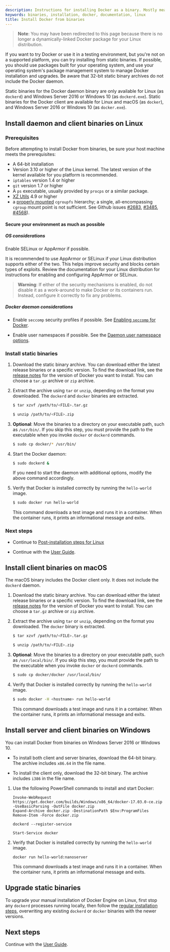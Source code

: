 ```yaml
---
description: Instructions for installing Docker as a binary. Mostly meant for hackers who want to try out Docker on a variety of environments.
keywords: binaries, installation, docker, documentation, linux
title: Install Docker from binaries
---
```


> **Note**: You may have been redirected to this page because there is no longer
> a dynamically-linked Docker package for your Linux distribution.

If you want to try Docker or use it in a testing environment, but you're not on
a supported platform, you can try installing from static binaries. If possible,
you should use packages built for your operating system, and use your operating
system's package management system to manage Docker installation and upgrades.
Be aware that 32-bit static binary archives do not include the Docker daemon.

Static binaries for the Docker daemon binary are only available for Linux (as
`dockerd`) and Windows Server 2016 or Windows 10 (as `dockerd.exe`). Static
binaries for the Docker client are available for Linux and macOS (as `docker`),
and Windows Server 2016 or Windows 10 (as `docker.exe`).

## Install daemon and client binaries on Linux

### Prerequisites

Before attempting to install Docker from binaries, be sure your host machine
meets the prerequisites:

- A 64-bit installation
- Version 3.10 or higher of the Linux kernel. The latest version of the kernel
  available for you platform is recommended.
- `iptables` version 1.4 or higher
- `git` version 1.7 or higher
- A `ps` executable, usually provided by `procps` or a similar package.
- [XZ Utils](http://tukaani.org/xz/) 4.9 or higher
- a [properly mounted](
  https://github.com/tianon/cgroupfs-mount/blob/master/cgroupfs-mount)
  `cgroupfs` hierarchy; a single, all-encompassing `cgroup` mount
  point is not sufficient. See Github issues
  [#2683](https://github.com/docker/docker/issues/2683),
  [#3485](https://github.com/docker/docker/issues/3485),
  [#4568](https://github.com/docker/docker/issues/4568)).

#### Secure your environment as much as possible

##### OS considerations

Enable SELinux or AppArmor if possible.

It is recommended to use AppArmor or SELinux if your Linux distribution supports
either of the two. This helps improve security and blocks certain
types of exploits. Review the documentation for your Linux distribution for
instructions for enabling and configuring AppArmor or SELinux.

> **Warning**:
> If either of the security mechanisms is enabled, do not disable it as a
> work-around to make Docker or its containers run. Instead, configure it
> correctly to fix any problems.

##### Docker daemon considerations

- Enable `seccomp` security profiles if possible. See
  [Enabling `seccomp` for Docker](/engine/security/seccomp.md).

- Enable user namespaces if possible. See the
  [Daemon user namespace options](/engine/reference/commandline/dockerd/#/daemon-user-namespace-options).

### Install static binaries

1.  Download the static binary archive. You can download either the latest
    release binaries or a specific version. To find the download link, see the
    [release notes](https://github.com/docker/docker/releases) for the version
    of Docker you want to install. You can choose a `tar.gz` archive or `zip`
    archive.

2.  Extract the archive using `tar` or `unzip`, depending on the format you
    downloaded. The `dockerd` and `docker` binaries are extracted.

    ```bash
    $ tar xzvf /path/to/<FILE>.tar.gz
    ```

    ```bash
    $ unzip /path/to/<FILE>.zip
    ```

3.  **Optional**: Move the binaries to a directory on your executable path, such
    as `/usr/bin/`. If you skip this step, you must provide the path to the
    executable when you invoke `docker` or `dockerd` commands.

    ```bash
    $ sudo cp docker/* /usr/bin/
    ```

4.  Start the Docker daemon:

    ```bash
    $ sudo dockerd &
    ```

    If you need to start the daemon with additional options, modify the above
    command accordingly.

5.  Verify that Docker is installed correctly by running the `hello-world`
    image.

    ```bash
    $ sudo docker run hello-world
    ```

    This command downloads a test image and runs it in a container. When the
    container runs, it prints an informational message and exits.

### Next steps

- Continue to [Post-installation steps for Linux](/engine/installation/linux/linux-postinstall.md)

- Continue with the [User Guide](/engine/userguide/index.md).

## Install client binaries on macOS

The macOS binary includes the Docker client only. It does not include the
`dockerd` daemon.

1.  Download the static binary archive. You can download either the latest
    release binaries or a specific version. To find the download link, see the
    [release notes](https://github.com/docker/docker/releases) for the version
    of Docker you want to install. You can choose a `tar.gz` archive or
    `zip` archive.

2.  Extract the archive using `tar` or `unzip`, depending on the format you
    downloaded. The `docker` binary is extracted.

    ```bash
    $ tar xzvf /path/to/<FILE>.tar.gz
    ```

    ```bash
    $ unzip /path/to/<FILE>.zip
    ```
3.  **Optional**: Move the binaries to a directory on your executable path, such
    as `/usr/local/bin/`. If you skip this step, you must provide the path to the
    executable when you invoke `docker` or `dockerd` commands.

    ```bash
    $ sudo cp docker/docker /usr/local/bin/
    ```

4.  Verify that Docker is installed correctly by running the `hello-world`
    image.

    ```bash
    $ sudo docker -H <hostname> run hello-world
    ```

    This command downloads a test image and runs it in a container. When the
    container runs, it prints an informational message and exits.


## Install server and client binaries on Windows

You can install Docker from binaries on Windows Server 2016 or Windows 10.

- To install both client and server binaries, download the 64-bit binary. The
  archive includes `x86.64` in the file name.

- To install the client only, download the 32-bit binary. The archive includes
  `i386` in the file name.

1.  Use the following PowerShell commands to install and start Docker:

    ```none
    Invoke-WebRequest https://get.docker.com/builds/Windows/x86_64/docker-17.03.0-ce.zip -UseBasicParsing -OutFile docker.zip
    Expand-Archive docker.zip -DestinationPath $Env:ProgramFiles
    Remove-Item -Force docker.zip

    dockerd --register-service

    Start-Service docker
    ```

2.  Verify that Docker is installed correctly by running the `hello-world`
    image.


    ```none
    docker run hello-world:nanoserver
    ```

    This command downloads a test image and runs it in a container. When the
    container runs, it prints an informational message and exits.

## Upgrade static binaries

To upgrade your manual installation of Docker Engine on Linux, first stop any
`dockerd` processes running locally, then follow the
[regular installation steps](#get-the-linux-binaries), overwriting any existing
`dockerd` or `docker` binaries with the newer versions.

## Next steps

Continue with the [User Guide](../userguide/index.md).
